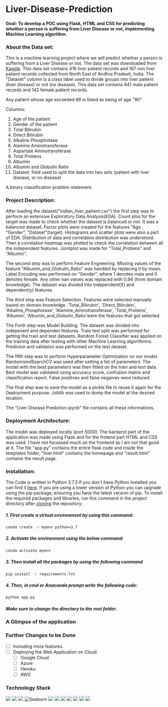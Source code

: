 # Liver-Disease-Prediction

#### Goal: To develop a POC using Flask, HTML and CSS for predicting whether a person is suffering from Liver Disease or not, implementing Machine Learning algorithm.

### About the Data set: 
This is a machine learning project where we will predict whether a person is suffering from a Liver Disease or not. The data set was downloaded from [Kaggle](https://www.kaggle.com/uciml/indian-liver-patient-records). 
This data set contains 416 liver patient records and 167 non liver patient records collected from North East of Andhra Pradesh, India. The "Dataset" column is a class label used to divide groups into liver patient (liver disease) or not (no disease). This data set contains 441 male patient records and 142 female patient records.

Any patient whose age exceeded 89 is listed as being of age "90".

Columns:

1. Age of the patient
2. Gender of the patient
3. Total Bilirubin
4. Direct Bilirubin
5. Alkaline Phosphotase
6. Alamine Aminotransferase
7. Aspartate Aminotransferase
8. Total Protiens
9. Albumin
10. Albumin and Globulin Ratio
11. Dataset: field used to split the data into two sets (patient with liver disease, or no disease)

A binary classification problem statement.

### Project Description: 
After loading the dataset("indian_liver_patient.csv") the first step was to perform an extensive Exploratory Data Analysis(EDA).
Count plos for the target was made to check whether the dataset is balanced or not. It was a balanced dataset. Factor plots were created for the features "Age , "Gender", "Dataset"(target). Histograms
and scatter plots were also a part of EDA. Distribution of data and correlation distribution was understood. Then a correlation heatmap was plotted to check the correlation between all the independent features.
Jointplot was made for "Total_Protiens" and "Albumin".

The second step was to perform Feature Engneering. Missing values of the feature "Albumin_and_Globulin_Ratio" was handled by replacing it by mean. Label Encoding was performed on "Gender", where 1 denotes male and 0 denotes female. Any other nan values was replaced with 0.94 (from domain knowledge).
The dataset was divided into independent(X) and dependent(y) features.

The third step was Feature Selection. Features were selected manually based on domain knowledge.
'Total_Bilirubin', 'Direct_Bilirubin', 'Alkaline_Phosphotase', 'Alamine_Aminotransferase', 'Total_Protiens', 'Albumin', 'Albumin_and_Globulin_Ratio'were the features that got selected.

The Forth step was Model Building. The dataset was divided into indepenent and dependen features. Train test split was performed for getting the train and test datasets.
Random Forest Classifier was applied on the training data after testing with other Machine Learning algorithmns.
Predicton and validaion was performed on the test dataset.

The fifth step was to perform Hyperparameter Optimization on our model. RandomizedSearchCV was used after setting a list of parameters. The model with the best parameters was then fitted on the train and test data. Best model was validated using accuracy score, confusion matrix and classification report.
False positives and false negaives were reduced. 

The final step was to save the model as a pickle file to reuse it again for the Deployment purpose. Joblib was used to dump the model at the desired location.

The "Liver Disease Prediction.ipynb" file contains all these informations.

### Deployment Architecture: 
The model was deployed locally (port 5000). The backend part of the application was made using Flask and for the frotend part HTML and CSS was used.
I have not focussed much on the frontend as I am not that good at it. The file "app.py" contains the entire flask code and inside the templates folder, "liver.html" contains the homepage and "result.html" contains the result page. 

### Installation:
The Code is written in Python 3.7.3 If you don't have Python installed you can find it [here](https://www.python.org/downloads/). If you are using a lower version of Python you can upgrade using the pip package, ensuring you have the latest version of pip. To install the required packages and libraries, run this command in the project directory after [cloning](https://www.howtogeek.com/451360/how-to-clone-a-github-repository/) the repository:

##### 1. First create a virtual environment by using this command:
```bash
conda create -n myenv python=3.7
```
##### 2. Activate the environment using the below command:
```bash
conda activate myenv
```
##### 3. Then install all the packages by using the following command
```bash
pip install -r requirements.txt
```
##### 4. Then, in cmd or Anaconda prompt write the following code:
```bash
python app.py
```
##### Make sure to change the directory to the root folder.  

### A Glimpse of the application

### Further Changes to be Done
- [ ] Including more features.
- [ ] Deploying the Web Application on Cloud.
     - [ ] Google Cloud 
     - [ ] Azure
     - [ ] Heroku
     - [ ] AWS

### Technology Stack

<img src="https://img.shields.io/badge/Python-FFD43B?style=for-the-badge&logo=python&logoColor=darkgreen" /> <img src="https://img.shields.io/badge/Numpy-777BB4?style=for-the-badge&logo=numpy&logoColor=white" /> <img src="https://img.shields.io/badge/Pandas-2C2D72?style=for-the-badge&logo=pandas&logoColor=white" /> ![Seaborn](https://img.shields.io/badge/Seaborn-%230C55A5.svg?style=for-the-badge&logo=seaborn&logoColor=%white)  <img src="https://img.shields.io/badge/scikit_learn-F7931E?style=for-the-badge&logo=scikit-learn&logoColor=white" /> <img src="https://img.shields.io/badge/Jupyter-F37626.svg?&style=for-the-badge&logo=Jupyter&logoColor=white" /> <img src="https://img.shields.io/badge/conda-342B029.svg?&style=for-the-badge&logo=anaconda&logoColor=white"/> <img src="https://img.shields.io/badge/Kaggle-20BEFF?style=for-the-badge&logo=Kaggle&logoColor=white" />  <img src="https://img.shields.io/badge/matplotlib-342B029.svg?&style=for-the-badge&logo=matplotlib&logoColor=white"/> <img src="https://img.shields.io/badge/Flask-000000?style=for-the-badge&logo=flask&logoColor=white" /> <img src="https://img.shields.io/badge/Spyder-838485?style=for-the-badge&logo=spyder%20ide&logoColor=maroon" />

